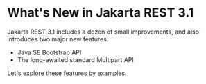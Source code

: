 # What's New in Jakarta REST 3.1

Jakarta REST 3.1 includes a dozen of small improvements, and also introduces two major new features.

* Java SE Bootstrap API
* The long-awaited standard Multipart API

Let's explore these features by examples.
